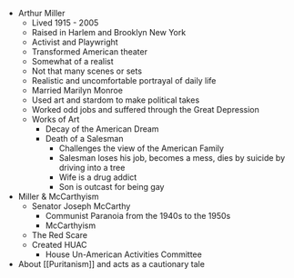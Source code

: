 * Arthur Miller
	* Lived 1915 - 2005
	* Raised in Harlem and Brooklyn New York
	* Activist and Playwright
	* Transformed American theater
	* Somewhat of a realist
	* Not that many scenes or sets
	* Realistic and uncomfortable portrayal of daily life
	* Married Marilyn Monroe
	* Used art and stardom to make political takes
	* Worked odd jobs and suffered through the Great Depression
	* Works of Art
		* Decay of the American Dream
		* Death of a Salesman
			* Challenges the view of the American Family
			* Salesman loses his job, becomes a mess, dies by suicide by driving into a tree
			* Wife is a drug addict
			* Son is outcast for being gay
* Miller & McCarthyism
	* Senator Joseph McCarthy
		* Communist Paranoia from the 1940s to the 1950s
		* McCarthyism
	* The Red Scare
	* Created HUAC
		* House Un-American Activities Committee
* About [[Puritanism]] and acts as a cautionary tale